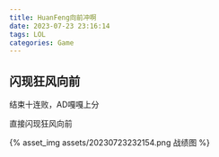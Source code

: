 ```yaml
---
title: HuanFeng向前冲啊
date: 2023-07-23 23:16:14
tags: LOL
categories: Game
---
```

## 闪现狂风向前

结束十连败，AD嘎嘎上分

直接闪现狂风向前

{% asset_img assets/20230723232154.png 战绩图 %}





